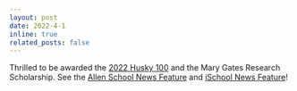 ```yaml
---
layout: post
date: 2022-4-1
inline: true
related_posts: false
---
```


Thrilled to be awarded the [2022 Husky 100](https://www.washington.edu/husky100/#name=hayoung-jung) and the Mary Gates Research Scholarship. See the [Allen School News Feature](https://news.cs.washington.edu/2022/05/11/allen-schools-husky-100-honorees-combine-academic-excellence-and-service-to-build-a-more-equitable-and-inclusive-society/) and [iSchool News Feature](https://ischool.uw.edu/research/updates/2022-03-21)!
